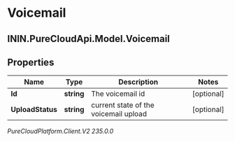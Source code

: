 # Voicemail

## ININ.PureCloudApi.Model.Voicemail

## Properties

|Name | Type | Description | Notes|
|------------ | ------------- | ------------- | -------------|
| **Id** | **string** | The voicemail id | [optional] |
| **UploadStatus** | **string** | current state of the voicemail upload | [optional] |



_PureCloudPlatform.Client.V2 235.0.0_
